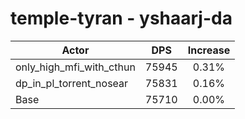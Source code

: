 # temple-tyran - yshaarj-da
| Actor | DPS | Increase |
|---|:---:|:---:|
|only_high_mfi_with_cthun|75945|0.31%|
|dp_in_pl_torrent_nosear|75831|0.16%|
|Base|75710|0.00%|
